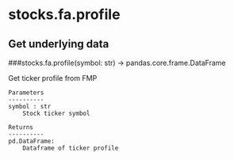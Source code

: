 # stocks.fa.profile

## Get underlying data 
###stocks.fa.profile(symbol: str) -> pandas.core.frame.DataFrame

Get ticker profile from FMP

    Parameters
    ----------
    symbol : str
        Stock ticker symbol

    Returns
    ----------
    pd.DataFrame:
        Dataframe of ticker profile
